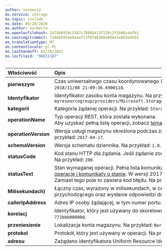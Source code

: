 ```yaml
---
author: normesta
ms.service: storage
ms.topic: include
ms.date: 09/28/2020
ms.author: normesta
ms.openlocfilehash: 2474b8920c5387c7896b413f229c2f5b06cdafb1
ms.sourcegitcommit: f28ebb95ae9aaaff3f87d8388a09b41e0b3445b5
ms.translationtype: MT
ms.contentlocale: pl-PL
ms.lasthandoff: 03/29/2021
ms.locfileid: "96011187"
---
```

| Właściwość | Opis |
|:--- |:---|
|**pierwszym** | Czas uniwersalnego czasu koordynowanego (UTC), gdy żądanie zostało odebrane przez magazyn. Na przykład: `2018/11/08 21:09:36.6900118`.|
|**Identyfikator** | Identyfikator zasobu konta magazynu. Na przykład: `/subscriptions/208841be-a4v3-4234-9450-08b90c09f4/resourceGroups/`<br>`myresourcegroup/providers/Microsoft.Storage/storageAccounts/mystorageaccount/storageAccounts/blobServices/default`|
|**kategorii** | Kategoria żądanej operacji. Na przykład: `StorageRead` , `StorageWrite` , lub `StorageDelete` .|
|**operationName** | Typ operacji REST, która została wykonana. <br> Aby uzyskać pełną listę operacji, zobacz [temat analityka magazynu zarejestrowane operacje i komunikaty o stanie](/rest/api/storageservices/storage-analytics-logged-operations-and-status-messages). |
|**operationVersion** | Wersja usługi magazynu określona podczas żądania. Jest to odpowiednik wartości nagłówka **x-MS-Version** . Na przykład: `2017-04-17`.|
|**schemaVersion** | Wersja schematu dziennika. Na przykład: `1.0`.|
|**statusCode** | Kod stanu HTTP dla żądania. Jeśli żądanie zostanie przerwane, ta wartość może być ustawiona na `Unknown` . <br> Na przykład: `206` |
|**statusText** | Stan wymaganej operacji.  Pełna lista komunikatów o stanie znajduje się w [temacie analityka magazynu zarejestrowane operacje i komunikaty o stanie](/rest/api/storageservices/storage-analytics-logged-operations-and-status-messages). W wersji 2017-04-17 i nowszych komunikat o stanie `ClientOtherError` nie jest używany. Zamiast tego pole to zawiera kod błędu. Na przykład: `SASSuccess`  |
|**Milisekundach)** | Łączny czas, wyrażony w milisekundach, w celu wykonania żądanej operacji. Obejmuje to czas odczytywania żądania przychodzącego oraz wysłanie odpowiedzi do osoby żądającej. Na przykład: `12`.|
|**callerIpAddress** | Adres IP osoby żądającej, w tym numer portu. Na przykład: `192.100.0.102:4362`. |
|**korelacj** | Identyfikator, który jest używany do skorelowania dzienników między zasobami. Na przykład: `b99ba45e-a01e-0042-4ea6-772bbb000000`. |
|**przeniesienie** | Lokalizacja konta magazynu. Na przykład: `North Europe`. |
|**protokol**|Protokół, który jest używany w operacji. Na przykład: `HTTP` , `HTTPS` , `SMB` lub `NFS`|
| **adresu** | Zażądano identyfikatora Uniform Resource Identifier. |
